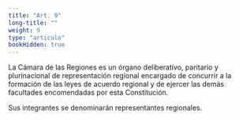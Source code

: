 ```yaml
---
title: "Art. 9"
long-title: ""
weight: 9
type: "articulo"
bookHidden: true
---
```

La Cámara de las Regiones es un órgano deliberativo, paritario y plurinacional de representación regional encargado de concurrir a la formación de las leyes de acuerdo regional y de ejercer las demás facultades encomendadas por esta 
Constitución. 
 
Sus integrantes se denominarán representantes regionales.